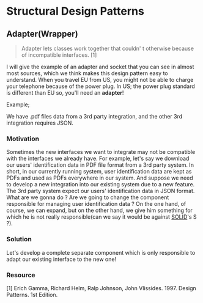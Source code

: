# Structural Design Patterns

## Adapter(Wrapper)

> Adapter lets classes work together that couldn' t otherwise because of incompatible interfaces. [1]

I will give the example of an adapter and socket that you can see in almost most sources, which we think makes this design pattern easy to understand. When you travel EU from US, you might not be able to charge your telephone because of the power plug.
In US; the power plug standard is different than EU so, you'll need an **adapter**!

Example;

We have .pdf files data from a 3rd party integration, and the other 3rd integration requires JSON.

### Motivation

Sometimes the new interfaces we want to integrate may not be compatible with the interfaces we already have. For example, let's say we download our users' identification data in PDF file format from a 3rd party system. In short, in our currently running system, user identification data are kept as PDFs and used as PDFs everywhere in our system. And suppose we need to develop a new integration into our existing system due to a new feature. The 3rd party system expect our users' identification data in JSON format. What are we gonna do ? Are we going to change the component responsible for managing user identification data ? On the one hand, of course, we can expand, but on the other hand, we give him something for which he is not really responsible(can we say it would be against [SOLID](https://en.wikipedia.org/wiki/SOLID)'s S ?). 

### Solution

Let's develop a complete separate component which is only responsible to adapt our existing interface to the new one!

### Resource

[1] Erich Gamma, Richard Helm, Ralp Johnson, John Vlissides. 1997. Design Patterns. 1st Edition.